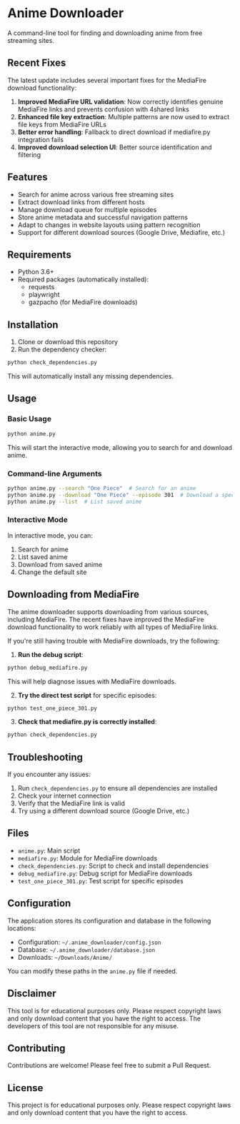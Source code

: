 # Anime Downloader

A command-line tool for finding and downloading anime from free streaming sites.

## Recent Fixes

The latest update includes several important fixes for the MediaFire download functionality:

1. **Improved MediaFire URL validation**: Now correctly identifies genuine MediaFire links and prevents confusion with 4shared links
2. **Enhanced file key extraction**: Multiple patterns are now used to extract file keys from MediaFire URLs
3. **Better error handling**: Fallback to direct download if mediafire.py integration fails
4. **Improved download selection UI**: Better source identification and filtering

## Features

- Search for anime across various free streaming sites
- Extract download links from different hosts
- Manage download queue for multiple episodes
- Store anime metadata and successful navigation patterns
- Adapt to changes in website layouts using pattern recognition
- Support for different download sources (Google Drive, Mediafire, etc.)

## Requirements

- Python 3.6+
- Required packages (automatically installed):
  - requests
  - playwright
  - gazpacho (for MediaFire downloads)

## Installation

1. Clone or download this repository
2. Run the dependency checker:

```bash
python check_dependencies.py
```

This will automatically install any missing dependencies.

## Usage

### Basic Usage

```bash
python anime.py
```

This will start the interactive mode, allowing you to search for and download anime.

### Command-line Arguments

```bash
python anime.py --search "One Piece"  # Search for an anime
python anime.py --download "One Piece" --episode 301  # Download a specific episode
python anime.py --list  # List saved anime
```

### Interactive Mode

In interactive mode, you can:

1. Search for anime
2. List saved anime
3. Download from saved anime
4. Change the default site

## Downloading from MediaFire

The anime downloader supports downloading from various sources, including MediaFire. The recent fixes have improved the MediaFire download functionality to work reliably with all types of MediaFire links.

If you're still having trouble with MediaFire downloads, try the following:

1. **Run the debug script**:

```bash
python debug_mediafire.py
```

This will help diagnose issues with MediaFire downloads.

2. **Try the direct test script** for specific episodes:

```bash
python test_one_piece_301.py
```

3. **Check that mediafire.py is correctly installed**:

```bash
python check_dependencies.py
```

## Troubleshooting

If you encounter any issues:

1. Run `check_dependencies.py` to ensure all dependencies are installed
2. Check your internet connection
3. Verify that the MediaFire link is valid
4. Try using a different download source (Google Drive, etc.)

## Files

- `anime.py`: Main script
- `mediafire.py`: Module for MediaFire downloads
- `check_dependencies.py`: Script to check and install dependencies
- `debug_mediafire.py`: Debug script for MediaFire downloads
- `test_one_piece_301.py`: Test script for specific episodes

## Configuration

The application stores its configuration and database in the following locations:

- Configuration: `~/.anime_downloader/config.json`
- Database: `~/.anime_downloader/database.json`
- Downloads: `~/Downloads/Anime/`

You can modify these paths in the `anime.py` file if needed.

## Disclaimer

This tool is for educational purposes only. Please respect copyright laws and only download content that you have the right to access. The developers of this tool are not responsible for any misuse.

## Contributing

Contributions are welcome! Please feel free to submit a Pull Request.

## License

This project is for educational purposes only. Please respect copyright laws and only download content that you have the right to access. 